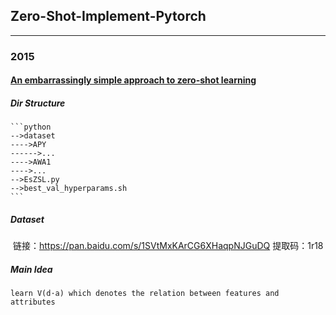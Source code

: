 ## Zero-Shot-Implement-Pytorch
------
### 2015
####  [An embarrassingly simple approach to zero-shot learning](https://github.com/DingjieFu/Zero-Shot-Implement-Pytorch/tree/main/An%20embarrassingly%20simple%20approach%20to%20zero-shot%20learning)

##### Dir Structure
    ```python
    -->dataset
    ---->APY
    ------>...
    ---->AWA1
    ---->...
    -->EsZSL.py
    -->best_val_hyperparams.sh
    ```
##### Dataset
​	链接：https://pan.baidu.com/s/1SVtMxKArCG6XHaqpNJGuDQ  提取码：1r18
##### Main Idea
    learn V(d·a) which denotes the relation between features and attributes
